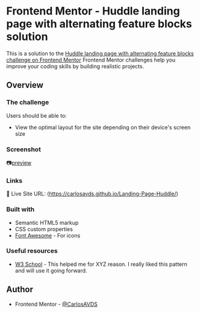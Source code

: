 # Frontend Mentor - Huddle landing page with alternating feature blocks solution

This is a solution to the [Huddle landing page with alternating feature blocks challenge on Frontend Mentor](httpswwwfrontendmentoriochallengeshuddle-landing-page-with-alternating-feature-blocks-5ca5f5981e82137ec91a510) 
Frontend Mentor challenges help you improve your coding skills by building realistic projects. 

## Overview

### The challenge

Users should be able to:

- View the optimal layout for the site depending on their device's screen size

### Screenshot

📷[preview](./images/indexprint.png)

### Links

🔗 Live Site URL: (https://carlosavds.github.io/Landing-Page-Huddle/)


### Built with

- Semantic HTML5 markup
- CSS custom properties
- [Font Awesome](https://fontawesome.com/) - For icons


### Useful resources

- [W3 School](https://www.w3schools.com/) - This helped me for XYZ reason. I really liked this pattern and will use it going forward.


## Author

- Frontend Mentor - [@CarlosAVDS](https://www.frontendmentor.io/profile/CarlosAVDS)
